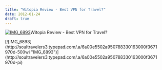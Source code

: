 ```yaml
---
title: "Witopia Review - Best VPN for Travel?"
date: 2012-01-24
draft: true
---
```


[![IMG_6893](https://soultravelers3.typepad.com/.a/6a00e5502a95078833016761041ee0970b-200wi "IMG_6893")](http://soultravelers3.typepad.com/.a/6a00e5502a95078833016761041ee0970b-pi)Witopia Review - Best VPN for Travel?

  
  
  

<!--more--> [![IMG_6893](http://soultravelers3.typepad.com/.a/6a00e5502a950788330163000f3671970d-500wi "IMG_6893")](http://soultravelers3.typepad.com/.a/6a00e5502a950788330163000f3671970d-pi)
